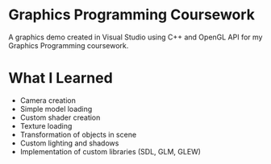 # Graphics Programming Coursework

A graphics demo created in Visual Studio using C++ and OpenGL API for my Graphics Programming coursework.

# What I Learned

* Camera creation 
* Simple model loading
* Custom shader creation
* Texture loading
* Transformation of objects in scene
* Custom lighting and shadows
* Implementation of custom libraries (SDL, GLM, GLEW)
